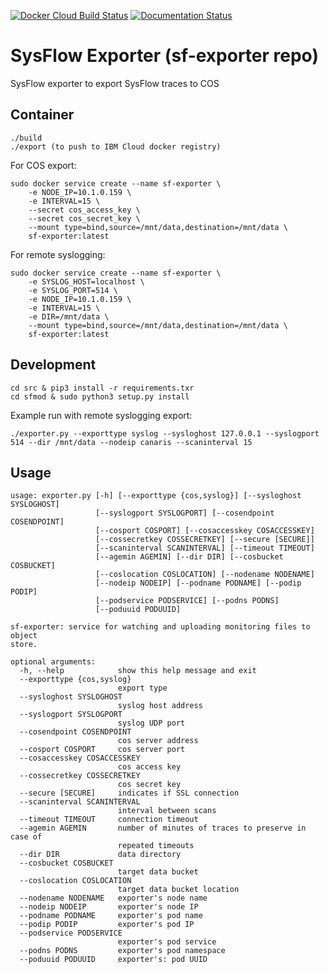 [![Docker Cloud Build Status](https://img.shields.io/docker/cloud/build/sysflowtelemetry/sf-exporter)](https://hub.docker.com/r/sysflowtelemetry/sf-exporter/builds)
[![Documentation Status](https://readthedocs.org/projects/sysflow/badge/?version=latest)](https://sysflow.readthedocs.io/en/latest/?badge=latest)


# SysFlow Exporter (sf-exporter repo)
SysFlow exporter to export SysFlow traces to COS

## Container
```
./build
./export (to push to IBM Cloud docker registry)
```
For COS export:
```
sudo docker service create --name sf-exporter \
    -e NODE_IP=10.1.0.159 \
    -e INTERVAL=15 \
    --secret cos_access_key \
    --secret cos_secret_key \
    --mount type=bind,source=/mnt/data,destination=/mnt/data \
    sf-exporter:latest
```
For remote syslogging:
```
sudo docker service create --name sf-exporter \
    -e SYSLOG_HOST=localhost \
    -e SYSLOG_PORT=514 \
    -e NODE_IP=10.1.0.159 \
    -e INTERVAL=15 \
    -e DIR=/mnt/data \
    --mount type=bind,source=/mnt/data,destination=/mnt/data \
    sf-exporter:latest
```

## Development
```
cd src & pip3 install -r requirements.txr
cd sfmod & sudo python3 setup.py install
```
Example run with remote syslogging export:
```
./exporter.py --exporttype syslog --sysloghost 127.0.0.1 --syslogport 514 --dir /mnt/data --nodeip canaris --scaninterval 15
```
## Usage
```
usage: exporter.py [-h] [--exporttype {cos,syslog}] [--sysloghost SYSLOGHOST]
                   [--syslogport SYSLOGPORT] [--cosendpoint COSENDPOINT]
                   [--cosport COSPORT] [--cosaccesskey COSACCESSKEY]
                   [--cossecretkey COSSECRETKEY] [--secure [SECURE]]
                   [--scaninterval SCANINTERVAL] [--timeout TIMEOUT]
                   [--agemin AGEMIN] [--dir DIR] [--cosbucket COSBUCKET]
                   [--coslocation COSLOCATION] [--nodename NODENAME]
                   [--nodeip NODEIP] [--podname PODNAME] [--podip PODIP]
                   [--podservice PODSERVICE] [--podns PODNS]
                   [--poduuid PODUUID]

sf-exporter: service for watching and uploading monitoring files to object
store.

optional arguments:
  -h, --help            show this help message and exit
  --exporttype {cos,syslog}
                        export type
  --sysloghost SYSLOGHOST
                        syslog host address
  --syslogport SYSLOGPORT
                        syslog UDP port
  --cosendpoint COSENDPOINT
                        cos server address
  --cosport COSPORT     cos server port
  --cosaccesskey COSACCESSKEY
                        cos access key
  --cossecretkey COSSECRETKEY
                        cos secret key
  --secure [SECURE]     indicates if SSL connection
  --scaninterval SCANINTERVAL
                        interval between scans
  --timeout TIMEOUT     connection timeout
  --agemin AGEMIN       number of minutes of traces to preserve in case of
                        repeated timeouts
  --dir DIR             data directory
  --cosbucket COSBUCKET
                        target data bucket
  --coslocation COSLOCATION
                        target data bucket location
  --nodename NODENAME   exporter's node name
  --nodeip NODEIP       exporter's node IP
  --podname PODNAME     exporter's pod name
  --podip PODIP         exporter's pod IP
  --podservice PODSERVICE
                        exporter's pod service
  --podns PODNS         exporter's pod namespace
  --poduuid PODUUID     exporter's: pod UUID
```
